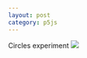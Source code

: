 ```yaml
---
layout: post
category: p5js
---
```


Circles experiment
<img src="https://media.giphy.com/media/vi7mfgT8nwFlpvye0s/source.gif"/>
